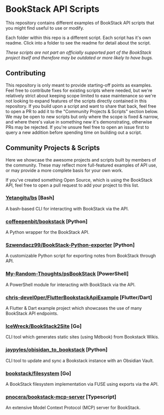 # BookStack API Scripts

This repository contains different examples of BookStack API scripts that you might find useful to use or modify.

Each folder within this repo is a different script. Each script has it's own readme. Click into a folder to see the readme for detail about the script.

_These scripts are not part an officially supported part of the BookStack project itself and therefore may be outdated or more likely to have bugs._

## Contributing

This repository is only meant to provide starting-off points as examples. Feel free to contribute fixes for existing scripts where needed, but we're relatively strict about keeping scope limited to ease maintenance so we're not looking to expand features of the scripts directly contained in this repository. If you build upon a script and want to share that back, feel free to open a PR to add it to the "Community Projects & Scripts" section below. We may be open to new scripts but only where the scope is fixed & narrow, and where there's value in something new it's demonstrating, otherwise PRs may be rejected. If you're unsure feel free to open an issue first to query a new addition before spending time on building out a script.

## Community Projects & Scripts

Here we showcase the awesome projects and scripts built by members of the community. These may reflect more full-featured examples of API use, or may provide a more complete basis for your own work.

If you've created something Open Source, which is using the BookStack API, feel free to open a pull request to add your project to this list.

### [Yetangitu/bs](https://github.com/Yetangitu/bs) [Bash]

A bash-based CLI for interacting with BookStack via the API.

### [coffeepenbit/bookstack](https://github.com/coffeepenbit/bookstack) [Python]

A Python wrapper for the BookStack API.

### [Szwendacz99/BookStack-Python-exporter](https://github.com/Szwendacz99/BookStack-Python-exporter) [Python]

A customizable Python script for exporting notes from BookStack through API.

### [My-Random-Thoughts/psBookStack](https://github.com/My-Random-Thoughts/psBookStack) [PowerShell]

A PowerShell module for interacting with BookStack via the API.

### [chris-devel0per/FlutterBookstackApiExample](https://github.com/chris-devel0per/FlutterBookstackApiExample) [Flutter/Dart]

A Flutter & Dart example project which showcases the use of many BookStack API endpoints.

### [IceWreck/BookStack2Site](https://github.com/IceWreck/BookStack2Site) [Go]

CLI tool which generates static sites (using Mdbook) from Bookstack Wikis.

### [jaypyles/obisidan_to_bookstack](https://github.com/jaypyles/obsidian-to-bookstack) [Python]

CLI tool to update and sync a Bookstack instance with an Obsidian Vault.

### [bookstack/filesystem](https://codeberg.org/bookstack/filesystem) [Go]

A BookStack filesystem implementation via FUSE using exports via the API.

### [pnocera/bookstack-mcp-server](https://github.com/pnocera/bookstack-mcp-server) [Typescript]

An extensive Model Context Protocol (MCP) server for BookStack.
